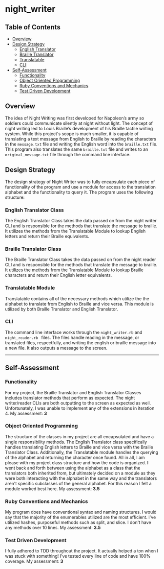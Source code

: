 # night_writer

## Table of Contents
- [Overview](#overview)
- [Design Strategy](#design-strategy)
  - [English Translator](#english_translator-class)
  - [Braille Translator](#braille_translator-class)
  - [Translatable](#translatable-module)
  - [CLI](#cli)
- [Self-Assessment](#self-assessment)
  - [Functionality](#functionality)
  - [Object Oriented Programming](#object-oriented-programming)
  - [Ruby Conventions and Mechanics](#ruby-conventions-and-mechanics)
  - [Test Driven Development](#test-driven-development)

## Overview
The idea of Night Writing was first developed for Napoleon’s army so soldiers could communicate silently at night without light. The concept of night writing led to Louis Braille’s development of his Braille tactile writing system. While this project's scope is much smaller, it is capable of translating a text message from English to Braille by reading the characters in the `message.txt` file and writing the English word into the `braille.txt` file. This program also translates the same `braille.txt` file and writes to an `original_message.txt` file through the command line interface.

## Design Strategy
The design strategy of Night Writer was to fully encapsulate each piece of functionality of the program and use a module for access to the translation alphabet and the functionality to query it. The program uses the following structure:

### English Translator Class
The English Translator Class takes the data passed on from the night writer CLI and is responsible for the methods that translate the message to braille. It utilizes the methods from the Translatable Module to lookup English letters and return their Braille equivalents.

### Braille Translator Class
The Braille Translator Class takes the data passed on from the night reader CLI and is responsible for the methods that translate the message to braille. It utilizes the methods from the Translatable Module to lookup Braille characters and return their English letter equivalents.

### Translatable Module
Translatable contains all of the necessary methods which utilize the the alphabet to translate from English to Braille and vice versa. This module is utilized by both Braille Translator and English Translator.

### CLI
The command line interface works through the `night_writer.rb` and `night_reader.rb ` files. The files handle reading in the message, or translated files, respectfully, and writing the english or braille message into a new file. It also outputs a message to the screen.

***
## Self-Assessment
### Functionality
For my project, the Braille Translator and English Translator Classes includes translator methods that perform as expected. The night writer/reader CLIs are both outputting to the screen as expected as well. Unfortunately, I was unable to implement any of the extensions in iteration 4. My assessment: **3**

### Object Oriented Programming
The structure of the classes in my project are all encapsulated and have a single responsibility methods. The English Translator class specifically handles translating English letters to Braille and vice versa with the Braille Translator Class. Additionally, the Translatable module handles the querying of the alphabet and returning the character once found. All in all, I am please with my project class structure and how the code is organized. I went back and forth between using the alphabet as a class that the translators both inherited from, but ultimately decided on a module as they were both interacting with the alphabet in the same way and the translators aren't specific subclasses of the general alphabet. For this reason I felt a module worked best here.  My assessment: **3.5**

### Ruby Conventions and Mechanics
My program does have conventional syntax and naming structures. I would say that the majority of the enumerables utilized are the most efficient. I've utilized hashes, purposeful methods such as split, and slice. I don't have any methods over 10 lines. My assessment: **3.5**

### Test Driven Development
I fully adhered to TDD throughout the project. It actually helped a ton when I was stuck with something! I've tested every line of code and have 100% coverage. My assessment: **3**
